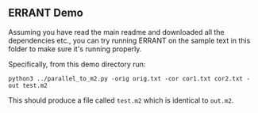 ## ERRANT Demo

Assuming you have read the main readme and downloaded all the dependencies etc., you can try running ERRANT on the sample text in this folder to make sure it's running properly.

Specifically, from this demo directory run:

`python3 ../parallel_to_m2.py -orig orig.txt -cor cor1.txt cor2.txt -out test.m2`

This should produce a file called `test.m2` which is identical to `out.m2`.